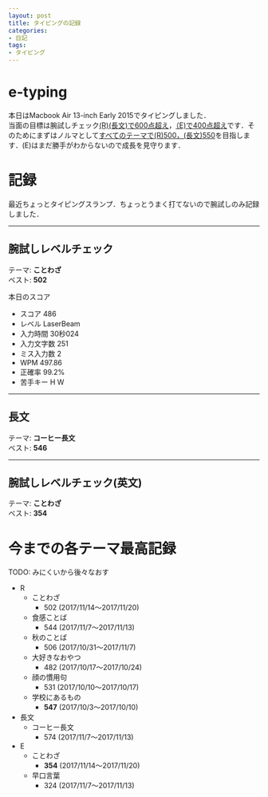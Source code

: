 ```yaml
---
layout: post
title: タイピングの記録
categories:
- 日記
tags:
- タイピング
---
```


# e-typing
本日はMacbook Air 13-inch Early 2015でタイピングしました．  
当面の目標は腕試しチェック<u>(R)(長文)で600点超え</u>，<u>（E)で400点超え</u>です．そのためにまずはノルマとして<u>すべてのテーマで(R)500，(長文)550</u>を目指します．(E)はまだ勝手がわからないので成長を見守ります．

# 記録
最近ちょっとタイピングスランプ．ちょっとうまく打てないので腕試しのみ記録しました．

---
## 腕試しレベルチェック
テーマ: **ことわざ**  
ベスト: **502**

本日のスコア
- スコア 486
- レベル LaserBeam
- 入力時間 30秒024
- 入力文字数 251
- ミス入力数 2
- WPM 497.86
- 正確率 99.2%
- 苦手キー H W

<!-- 感想
-  -->

---
## 長文
テーマ: **コーヒー長文**  
ベスト: **546**

<!-- 本日のスコア
- スコア 546
- レベル EddieVH
- 入力時間 39秒76
- 入力文字数 380
- ミス入力数 6
- WPM 573.32
- 正確率 98.42%
- 苦手キー N U I R A

感想
- こちらもミスが目立ちました… -->

---
## 腕試しレベルチェック(英文)
テーマ: **ことわざ**  
ベスト: **354**

<!-- 本日のスコア

- スコア 354
- レベル Ninja
- 入力時間 1分8秒26
- 入力文字数 450
- ミス入力数 16
- WPM 395.54
- 正確率 96.44%
- 苦手キー D S O E  

感想
- テーマが変わった瞬間速度が跳ね上がりました，やっぱり英語はまだまだ知ってる単語に左右されている感．あと前テーマの早口言葉は口で言うのも大変でしたが，打つのも少し癖があったなあと，これやってみて思いました． -->

# 今までの各テーマ最高記録
TODO: みにくいから後々なおす

- R
  - ことわざ
    - 502 (2017/11/14〜2017/11/20)
  - 食感ことば
    - 544 (2017/11/7～2017/11/13)
  - 秋のことば
    - 506 (2017/10/31～2017/11/7)
  - 大好きなおやつ
    - 482 (2017/10/17～2017/10/24)
  - 顔の慣用句
    - 531 (2017/10/10～2017/10/17)
  - 学校にあるもの
    - **547** (2017/10/3～2017/10/10)
- 長文
  - コーヒー長文
    - 574 (2017/11/7〜2017/11/13)
- E
  - ことわざ
    - **354** (2017/11/14〜2017/11/20)
  - 早口言葉
    - 324 (2017/11/7～2017/11/13)
